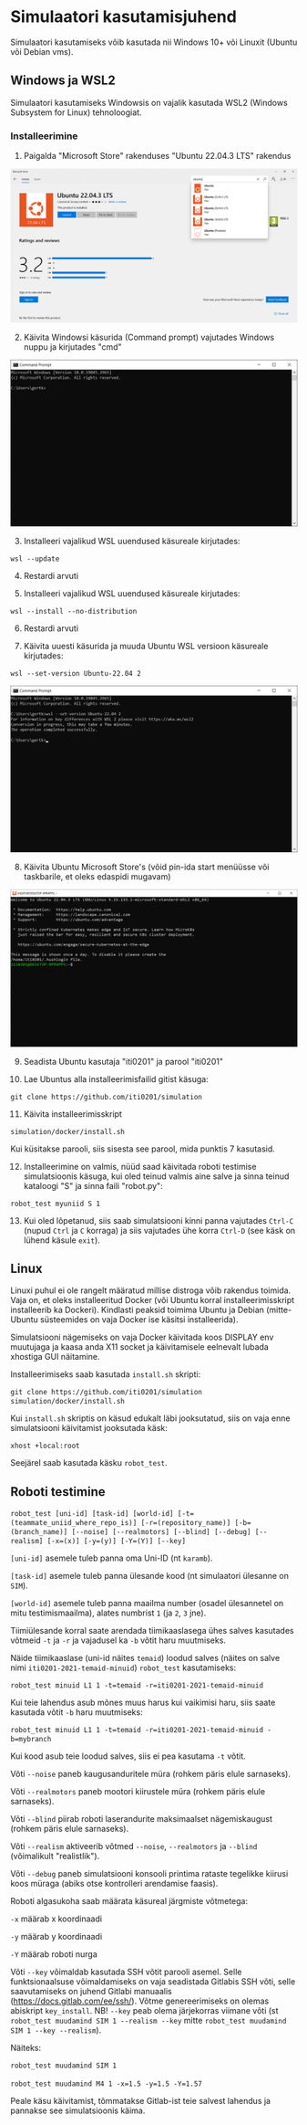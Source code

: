 # Simulaatori kasutamisjuhend

Simulaatori kasutamiseks võib kasutada nii Windows 10+ või Linuxit (Ubuntu või Debian vms).

## Windows ja WSL2

Simulaatori kasutamiseks Windowsis on vajalik kasutada WSL2 (Windows Subsystem for Linux) tehnoloogiat.

### Installeerimine

1. Paigalda "Microsoft Store" rakenduses "Ubuntu 22.04.3 LTS" rakendus

![Ubuntu installeerimine](https://raw.githubusercontent.com/iti0201/simulation/master/img/store.png)

2. Käivita Windowsi käsurida (Command prompt) vajutades Windows nuppu ja kirjutades "cmd"

![Käsurida](https://raw.githubusercontent.com/iti0201/simulation/master/img/cmd.png)

3. Installeeri vajalikud WSL uuendused käsureale kirjutades: 

```
wsl --update
```

4. Restardi arvuti

5. Installeeri vajalikud WSL uuendused käsureale kirjutades: 

```
wsl --install --no-distribution
```

6. Restardi arvuti

7. Käivita uuesti käsurida ja muuda Ubuntu WSL versioon käsureale kirjutades:

```
wsl --set-version Ubuntu-22.04 2
```

![Set version to WSL2](https://raw.githubusercontent.com/iti0201/simulation/master/img/wsl2.png)


8. Käivita Ubuntu Microsoft Store's (võid pin-ida start menüüsse või taskbarile, et oleks edaspidi mugavam)

![Ubuntu](https://raw.githubusercontent.com/iti0201/simulation/master/img/ubuntu.png)

9. Seadista Ubuntu kasutaja "iti0201" ja parool "iti0201"

10. Lae Ubuntus alla installeerimisfailid gitist käsuga:

```
git clone https://github.com/iti0201/simulation
```

11. Käivita installeerimisskript

```
simulation/docker/install.sh
```

Kui küsitakse parooli, siis sisesta see parool, mida punktis 7 kasutasid.

12. Installeerimine on valmis, nüüd saad käivitada roboti testimise simulatsioonis käsuga, kui oled teinud valmis aine salve ja sinna teinud kataloogi "S" ja sinna faili "robot.py":

```
robot_test myuniid S 1
```

13. Kui oled lõpetanud, siis saab simulatsiooni kinni panna vajutades `Ctrl-C` (nupud `Ctrl` ja `C` korraga) ja siis vajutades ühe korra `Ctrl-D` (see käsk on lühend käsule `exit`).


## Linux

Linuxi puhul ei ole rangelt määratud millise distroga võib rakendus toimida. Vaja on, et oleks installeeritud Docker (või Ubuntu korral installeerimisskript installeerib ka Dockeri). Kindlasti peaksid toimima Ubuntu ja Debian (mitte-Ubuntu süsteemides on vaja Docker ise käsitsi installeerida).

Simulatsiooni nägemiseks on vaja Docker käivitada koos DISPLAY env muutujaga ja kaasa anda X11 socket ja käivitamisele eelnevalt lubada xhostiga GUI näitamine.

Installeerimiseks saab kasutada `install.sh` skripti:

```
git clone https://github.com/iti0201/simulation
simulation/docker/install.sh
```

Kui `install.sh` skriptis on käsud edukalt läbi jooksutatud, siis on vaja enne simulatsiooni käivitamist jooksutada käsk:

```
xhost +local:root
```

Seejärel saab kasutada käsku `robot_test`.


## Roboti testimine

```
robot_test [uni-id] [task-id] [world-id] [-t=(teammate_uniid_where_repo_is)] [-r=(repository_name)] [-b=(branch_name)] [--noise] [--realmotors] [--blind] [--debug] [--realism] [-x=(x)] [-y=(y)] [-Y=(Y)] [--key]
```

`[uni-id]` asemele tuleb panna oma Uni-ID (nt `karamb`).

`[task-id]` asemele tuleb panna ülesande kood (nt simulaatori ülesanne on `SIM`).

`[world-id]` asemele tuleb panna maailma number (osadel ülesannetel on mitu testimismaailma), alates numbrist `1` (ja `2`, `3` jne).

Tiimiülesande korral saate arendada tiimikaaslasega ühes salves kasutades võtmeid `-t` ja `-r` ja vajadusel ka `-b` võtit haru muutmiseks.

Näide tiimikaaslase (uni-id näites `temaid`) loodud salves (näites on salve nimi `iti0201-2021-temaid-minuid`) `robot_test` kasutamiseks:
```
robot_test minuid L1 1 -t=temaid -r=iti0201-2021-temaid-minuid
```
Kui teie lahendus asub mõnes muus harus kui vaikimisi haru, siis saate kasutada võtit `-b` haru muutmiseks:
```
robot_test minuid L1 1 -t=temaid -r=iti0201-2021-temaid-minuid -b=mybranch
```
Kui kood asub teie loodud salves, siis ei pea kasutama `-t` võtit.

Võti `--noise` paneb kaugusanduritele müra (rohkem päris elule sarnaseks).

Võti `--realmotors` paneb mootori kiirustele müra (rohkem päris elule sarnaseks).

Võti `--blind` piirab roboti laserandurite maksimaalset nägemiskaugust (rohkem päris elule sarnaseks).

Võti `--realism` aktiveerib võtmed `--noise`, `--realmotors` ja `--blind` (võimalikult "realistlik").

Võti `--debug` paneb simulatsiooni konsooli printima rataste tegelikke kiirusi koos müraga (abiks otse kontrolleri arendamise faasis).

Roboti algasukoha saab määrata käsureal järgmiste võtmetega:

`-x` määrab x koordinaadi

`-y` määrab y koordinaadi

`-Y` määrab roboti nurga

Võti `--key` võimaldab kasutada SSH võtit parooli asemel. Selle funktsionaalsuse võimaldamiseks on vaja seadistada Gitlabis SSH võti, selle saavutamiseks on juhend Gitlabi manuaalis (https://docs.gitlab.com/ee/ssh/). Võtme genereerimiseks on olemas abiskript `key_install`. NB! `--key` peab olema järjekorras viimane võti (st `robot_test muudamind SIM 1 --realism --key` mitte `robot_test muudamind SIM 1 --key --realism`).


Näiteks:
```
robot_test muudamind SIM 1

robot_test muudamind M4 1 -x=1.5 -y=1.5 -Y=1.57
```

Peale käsu käivitamist, tõmmatakse Gitlab-ist teie salvest lahendus ja pannakse see simulatsioonis käima.
